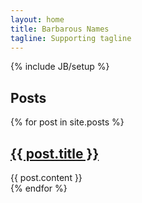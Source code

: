 ```yaml
---
layout: home
title: Barbarous Names
tagline: Supporting tagline
---
```

{% include JB/setup %}
    
## Posts

<div class="posts">
  {% for post in site.posts %}
    <section>
		<h1><a href="{{ BASE_PATH }}{{ post.url }}">{{ post.title }}</a></h1>
		{{ post.content }}
    </section>
  {% endfor %}
</div>




